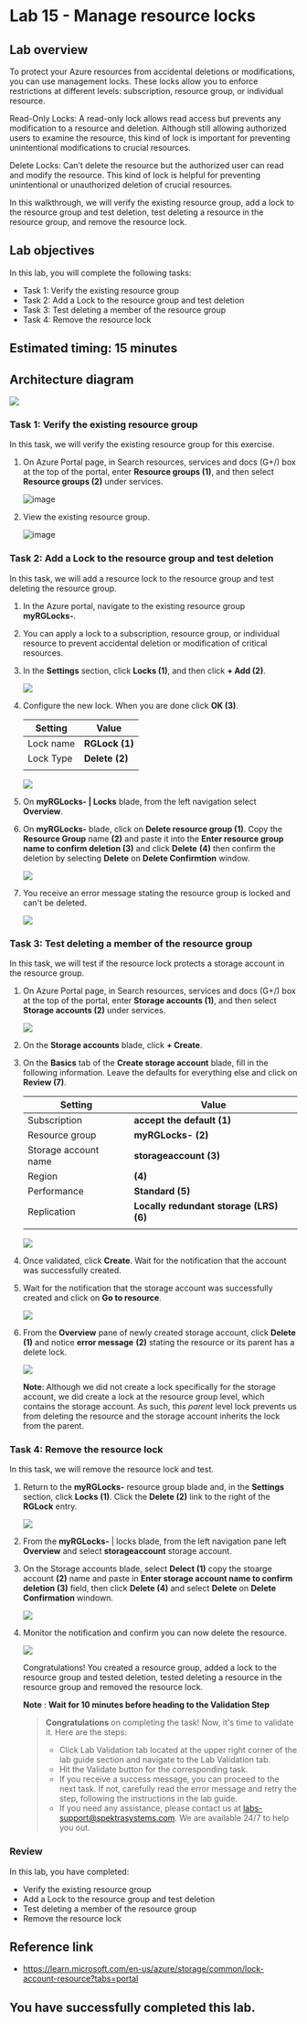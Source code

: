# Lab 15 - Manage resource locks

## Lab overview

To protect your Azure resources from accidental deletions or modifications, you can use management locks. These locks allow you to enforce restrictions at different levels: subscription, resource group, or individual resource.

Read-Only Locks: A read-only lock allows read access but prevents any modification to a resource and deletion. Although still allowing authorized users to examine the resource, this kind of lock is important for preventing unintentional modifications to crucial resources.

Delete Locks: Can’t delete the resource but the authorized user can read and modify the resource. This kind of lock is helpful for preventing unintentional or unauthorized deletion of crucial resources.

In this walkthrough,  we will verify the existing resource group, add a lock to the resource group and test deletion, test deleting a resource in the resource group, and remove the resource lock.

## Lab objectives

In this lab, you will complete the following tasks:

+ Task 1: Verify the existing resource group
+ Task 2: Add a Lock to the resource group and test deletion
+ Task 3: Test deleting a member of the resource group
+ Task 4: Remove the resource lock

## Estimated timing: 15 minutes

## Architecture diagram

![](../images/az900lab15.png)

### Task 1: Verify the existing resource group

In this task, we will verify the existing resource group for this exercise. 

1. On Azure Portal page, in Search resources, services and docs (G+/) box at the top of the portal, enter **Resource groups (1)**, and then select **Resource groups (2)** under services.

   ![image](../images/lab14-image1.png)

1. View the existing resource group.

   ![image](../images/lab15-image1.png)


### Task 2:  Add a Lock to the resource group and test deletion

In this task, we will add a resource lock to the resource group and test deleting the resource group. 

1. In the Azure portal, navigate to the existing resource group **myRGLocks-<inject key="DeploymentID" enableCopy="false" />**.

1. You can apply a lock to a subscription, resource group, or individual resource to prevent accidental deletion or modification of critical resources. 

1. In the **Settings** section, click **Locks (1)**, and then click **+ Add (2)**. 

    ![](../images/lab15-image2.png)

1. Configure the new lock. When you are done click **OK (3)**. 

    | Setting | Value | 
    | --- | --- |
    | Lock name | **RGLock (1)** |
    | Lock Type | **Delete (2)** |
    |||

    ![](../images/lab15-image3.png)

1. On **myRGLocks-<inject key="DeploymentID" enableCopy="false" /> | Locks** blade, from the left navigation select **Overview**.

1. On **myRGLocks-<inject key="DeploymentID" enableCopy="false" />** blade, click on **Delete resource group (1)**. Copy the **Resource Group** name **(2)** and paste it into the **Enter resource group name to confirm deletion (3)** and click **Delete** **(4)** then confirm the deletion by selecting **Delete** on **Delete Confirmtion** window.

   ![](../images/lab15-image4.png)

1. You receive an error message stating the resource group is locked and can't be deleted.

    ![](../images/lab15-image5.png)

### Task 3: Test deleting a member of the resource group

In this task, we will test if the resource lock protects a storage account in the resource group. 

1. On Azure Portal page, in Search resources, services and docs (G+/) box at the top of the portal, enter **Storage accounts (1)**, and then select **Storage accounts (2)** under services.

    ![](../images/lab15-image6.png)
  
1. On the **Storage accounts** blade, click **+ Create**. 

1. On the **Basics** tab of the **Create storage account** blade, fill in the following information. Leave the defaults for everything else and click on **Review (7)**.

    | Setting | Value |
    | --- | --- |
    | Subscription | **accept the default (1)** |
    | Resource group | **myRGLocks-<inject key="DeploymentID" enableCopy="false" /> (2)** |
    | Storage account name | **storageaccount<inject key="DeploymentID" enableCopy="false" /> (3)** |
    | Region | **<inject key="Region" enableCopy="false"/> (4)**   |
    | Performance | **Standard (5)** |
    | Replication | **Locally redundant storage (LRS) (6)** |
    |||

     ![](../images/lab15-image(7).png)

1. Once validated, click **Create**. Wait for the notification that the account was successfully created. 

1.  Wait for the notification that the storage account was successfully created and click on **Go to resource**.

     ![](../images/lab15-image8.png)

1. From the **Overview** pane of newly created storage account, click **Delete (1)** and notice **error message** **(2)** stating the resource or its parent has a delete lock. 

    ![](../images/lab15-image9.png)

    **Note**: Although we did not create a lock specifically for the storage account, we did create a lock at the resource group level, which contains the storage account. As such, this *parent* level lock prevents us from deleting the resource and the storage account inherits the lock from the parent.

### Task 4: Remove the resource lock

In this task, we will remove the resource lock and test. 

1. Return to the **myRGLocks-<inject key="DeploymentID" enableCopy="false" />** resource group blade and, in the **Settings** section, click **Locks (1)**. Click the **Delete (2)** link to the right of the **RGLock** entry.

    ![](../images/lab15-image10.png)

1. From the **myRGLocks-<inject key="DeploymentID" enableCopy="false" />** | locks blade, from the left navigation pane left **Overview** and select **storageaccount<inject key="DeploymentID" enableCopy="false" />** storage account.
  
1. On the Storage accounts blade, select **Delect (1)** copy the stoarge account **(2)** name and paste in **Enter storage account name to confirm deletion (3)** field, then click **Delete (4)** and select **Delete** on **Delete Confirmation** windown.

    ![](../images/lab15-image11.png)
  
1. Monitor the notification and confirm you can now delete the resource.

     ![](../images/lab15-image12.png)

   Congratulations! You created a resource group, added a lock to the resource group and tested deletion, tested deleting a resource in the resource group and removed the resource lock. 

   **Note** : **Wait for 10 minutes before heading to the Validation Step**
 
   > **Congratulations** on completing the task! Now, it's time to validate it. Here are the steps:
   > - Click Lab Validation tab located at the upper right corner of the lab guide section and navigate to the Lab Validation tab.
   > - Hit the Validate button for the corresponding task.
   > - If you receive a success message, you can proceed to the next task. If not, carefully read the error message and retry the step, following the instructions in the lab guide.
   > - If you need any assistance, please contact us at labs-support@spektrasystems.com. We are available 24/7 to help you out.

### Review
In this lab, you have completed:
- Verify the existing resource group
- Add a Lock to the resource group and test deletion
- Test deleting a member of the resource group
- Remove the resource lock

## Reference link

- https://learn.microsoft.com/en-us/azure/storage/common/lock-account-resource?tabs=portal
  
## You have successfully completed this lab.
